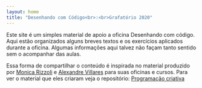 ```yaml
---
layout: home
title: "Desenhando com Código<br>:<br>Grafatório 2020"
---
```


Este site é um simples material de apoio a oficina Desenhando com código. Aqui estão organizados alguns breves textos e os exercícios aplicados durante a oficina. Algumas informações aqui talvez não façam tanto sentido sem o acompanhar das aulas.

Essa forma de compartilhar o conteúdo é inspirada no material produzido por [Monica Rizzoli](https://cargocollective.com/monicarizzolli) e [Alexandre Villares](https://abav.lugaralgum.com/) para suas oficinas e cursos. Para ver o material que eles criaram veja o repositório: [Programação criativa](https://github.com/arteprog/programacao-criativa)

